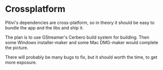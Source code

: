 # Crossplatform

Pitivi's dependencies are cross-platform, so in theory it should be
easy to bundle the app and the libs and ship it.

The plan is to use GStreamer's Cerbero build system for building.
Then some Windows installer-maker and some Mac DMG-maker would
complete the picture.

There will probably be many bugs to fix, but it should worth the time,
to get more exposure.
